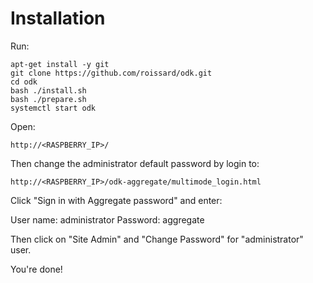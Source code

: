 # Installation

Run:

    apt-get install -y git
    git clone https://github.com/roissard/odk.git
    cd odk
    bash ./install.sh
    bash ./prepare.sh
    systemctl start odk

Open:

    http://<RASPBERRY_IP>/

Then change the administrator default password by login to:

    http://<RASPBERRY_IP>/odk-aggregate/multimode_login.html

Click "Sign in with Aggregate password" and enter:

User name: administrator
Password: aggregate

Then click on "Site Admin" and "Change Password" for "administrator" user.

You're done!
